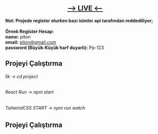 ## <div align="center"><a href="https://fd-34r5.vercel.app/"><b>--> LIVE <--</b></a></div>

  <b>Not: Projede register olurken bazı isimler api tarafından reddediliyor;</b> <br> <br>
  <b>Örnek Register Hesap: </b> <br>
  <b>name:</b>  piton <br>
  <b>email:</b> piton@gmail.com <br>
  <b>password (Büyük-Küçük harf duyarlı):</b> Pp-123
  
  <h2>Projeyi Çalıştırma</h2>
  <h6>İlk -> cd project</h6>
  <h6> React Run -> npm start </h6>
  <h6>TailwindCSS START -> npm run watch</h6>
  
   <h2>Projeyi Çalıştırma</h2>
  
